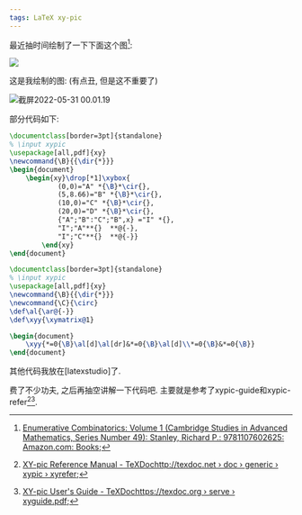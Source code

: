 ```yaml
---
tags: LaTeX xy-pic
---
```




最近抽时间绘制了一下下面这个图[^1]:

<img src="https://s2.loli.net/2022/05/30/t61XYCSNQfG3gKW.png"/>

这是我绘制的图: (有点丑, 但是这不重要了)

![截屏2022-05-31 00.01.19](https://s2.loli.net/2022/05/31/ix1BKDvOPWo8tnc.png)

部分代码如下:

```latex
\documentclass[border=3pt]{standalone}
% \input xypic
\usepackage[all,pdf]{xy}
\newcommand{\B}{{\dir{*}}}
\begin{document}
    \begin{xy}\drop[*1]\xybox{
            (0,0)="A" *{\B}*\cir{},
            (5,8.66)="B" *{\B}*\cir{},
            (10,0)="C" *{\B}*\cir{},
            (20,0)="D" *{\B}*\cir{},
            {"A";"B":"C";"B",x} ="I" *{},
            "I";"A"**{}  **@{-},
            "I";"C"**{}  **@{-}}
        \end{xy}
\end{document}
```



```latex
\documentclass[border=3pt]{standalone}
% \input xypic
\usepackage[all,pdf]{xy}
\newcommand{\B}{{\dir{*}}}
\newcommand{\C}{\circ}
\def\al{\ar@{-}}
\def\xyy{\xymatrix@1}

\begin{document}
    \xyy{*=0{\B}\al[d]\al[dr]&*=0{\B}\al[d]\\*=0{\B}&*=0{\B}}
\end{document}
```

其他代码我放在[latexstudio]了.

费了不少功夫, 之后再抽空讲解一下代码吧. 主要就是参考了xypic-guide和xypic-refer[^2][^3].

[^1]: [Enumerative Combinatorics: Volume 1 (Cambridge Studies in Advanced Mathematics, Series Number 49): Stanley, Richard P.: 9781107602625: Amazon.com: Books](https://www.amazon.com/Enumerative-Combinatorics-Cambridge-Advanced-Mathematics/dp/1107602629);
[^2]:[XY-pic Reference Manual - TeXDochttp://texdoc.net › doc › generic › xypic › xyrefer](https://www.google.com/url?sa=t&rct=j&q=&esrc=s&source=web&cd=&ved=2ahUKEwib9r3QzIf4AhVutlYBHR95BBoQFnoECAcQAQ&url=http%3A%2F%2Ftexdoc.net%2Ftexmf-dist%2Fdoc%2Fgeneric%2Fxypic%2Fxyrefer.pdf&usg=AOvVaw3WI0d708nftp7XfsXusFd1);
[^3]:[XY-pic User's Guide - TeXDochttps://texdoc.org › serve › xyguide.pdf](https://www.google.com/url?sa=t&rct=j&q=&esrc=s&source=web&cd=&cad=rja&uact=8&ved=2ahUKEwj5scLyzIf4AhXum1YBHZBTDwoQFnoECAUQAQ&url=https%3A%2F%2Ftexdoc.org%2Fserve%2Fxyguide.pdf%2F0&usg=AOvVaw0iLS2DBDcMUkQzkN26piZj);
